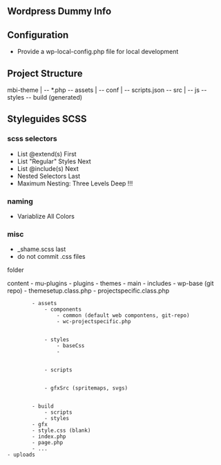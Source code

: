 Wordpress Dummy Info
---------------------

## Configuration
- Provide a wp-local-config.php file for local development

## Project Structure

mbi-theme
|
-- *.php
-- assets
		|
		-- conf
				|
				-- scripts.json
		-- src
				|
				-- js
				-- styles
		-- build (generated)


## Styleguides SCSS
### scss selectors
- List @extend(s) First
- List "Regular" Styles Next
- List @include(s) Next
- Nested Selectors Last
- Maximum Nesting: Three Levels Deep !!!

### naming
- Variablize All Colors

### misc
- _shame.scss last
- do not commit .css files




folder


content
	- mu-plugins
	- plugins
	- themes
		- main
			- includes
				- wp-base (git repo)
					- themesetup.class.php
				- projectspecific.class.php


			- assets
				- components
					- common (default web compontens, git-repo)
					- wc-projectspecific.php


				- styles
					- baseCss
					-


				- scripts


				- gfxSrc (spritemaps, svgs)


			- build
				- scripts
				- styles
			- gfx
			- style.css (blank)
			- index.php
			- page.php
			- ...
	- uploads
